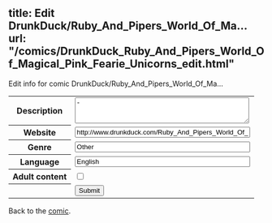 title: Edit DrunkDuck/Ruby_And_Pipers_World_Of_Ma...
url: "/comics/DrunkDuck_Ruby_And_Pipers_World_Of_Magical_Pink_Fearie_Unicorns_edit.html"
---
Edit info for comic DrunkDuck/Ruby_And_Pipers_World_Of_Ma...

<form name="comic" action="http://gaepostmail.appspot.com/comic/" method="post">
<table class="comicinfo">
<tr>
<th>Description</th><td><textarea name="description" cols="40" rows="3">-</textarea></td>
</tr>
<tr>
<th>Website</th><td><input type="text" name="url" value="http://www.drunkduck.com/Ruby_And_Pipers_World_Of_Magical_Pink_Fearie_Unicorns/" size="40"/></td>
</tr>
<tr>
<th>Genre</th><td><input type="text" name="genre" value="Other" size="40"/></td>
</tr>
<tr>
<th>Language</th><td><input type="text" name="language" value="English" size="40"/></td>
</tr>
<tr>
<th>Adult content</th><td><input type="checkbox" name="adult" value="adult" /></td>
</tr>
<tr>
<th></th><td>
<input type="hidden" name="comic" value="DrunkDuck_Ruby_And_Pipers_World_Of_Magical_Pink_Fearie_Unicorns" />
<input type="submit" name="submit" value="Submit" />
</td>
</tr>
</table>
</form>

Back to the [comic](DrunkDuck_Ruby_And_Pipers_World_Of_Magical_Pink_Fearie_Unicorns.html).
